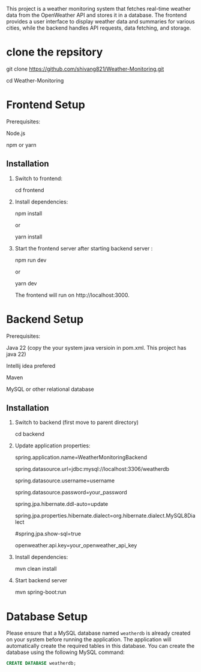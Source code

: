 This project is a weather monitoring system that fetches real-time weather data from the OpenWeather API and stores it in a database.
The frontend provides a user interface to display weather data and summaries for various cities, while the backend handles API requests, data fetching, and storage.

# clone the repsitory
  git clone https://github.com/shivang821/Weather-Monitoring.git

  cd Weather-Monitoring
  
# Frontend Setup
  Prerequisites:
  
  Node.js
  
  npm or yarn
  
  ## Installation
  1. Switch to frontend:
     
     cd frontend
     
  3. Install dependencies:
     
     npm install
     
     or
     
     yarn install
     
  5. Start the frontend server after starting backend server :
     
     npm run dev
     
     or
     
     yarn dev
     
     The frontend will run on http://localhost:3000.

# Backend Setup

  Prerequisites:
  
   Java 22 (copy the your system java versioin in pom.xml. This project has java 22)
  
   Intellij idea prefered
  
   Maven
  
   MySQL or other relational database
  
  ## Installation
  
  1. Switch to backend (first move to parent directory)
     
     cd backend
     
  2. Update application properties:
     
      spring.application.name=WeatherMonitoringBackend
     
      spring.datasource.url=jdbc:mysql://localhost:3306/weatherdb
     
      spring.datasource.username=username
     
      spring.datasource.password=your_password
      
      spring.jpa.hibernate.ddl-auto=update
     
      spring.jpa.properties.hibernate.dialect=org.hibernate.dialect.MySQL8Dialect
     
      #spring.jpa.show-sql=true
     
      openweather.api.key=your_openweather_api_key

  2. Install dependencies:
     
     mvn clean install
     
  4. Start backend server
     
     mvn spring-boot:run
     
# Database Setup
Please ensure that a MySQL database named `weatherdb` is already created on your system before running the application. The application will automatically create the required tables in this database. You can create the database using the following MySQL command:

```sql
CREATE DATABASE weatherdb;
   
